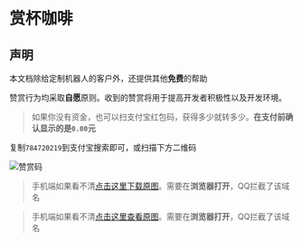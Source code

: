 # 赏杯咖啡

## 声明
本文档除给定制机器人的客户外，还提供其他**免费**的帮助

赞赏行为均采取**自愿**原则。收到的赞赏将用于提高开发者积极性以及开发环境。

> 如果你没有资金，也可以扫支付宝红包码，获得多少就转多少。**在支付前确认显示的是`0.00`元**

复制`784720219`到支付宝搜索即可，或扫描下方二维码

![赞赏码](/resources/赞赏码.png "赞赏码")

> 手机端如果看不清[点击这里下载原图](https://moecloud.cn/api/v3/source/x6KOrwW0m746WsKtyjG59oa3FRuAScz6eGiIBTaJX2s=:0/741532/%E6%94%B6%E6%AC%BE%E7%A0%81%E5%8E%9F%E5%9B%BE.png)。需要在**浏览器打开**，QQ拦截了该域名

> 手机端如果看不清[点击这里查看原图](https://raw.githubusercontent.com/xiaotian2333/Custom-robots/main/docs/resources/%E6%94%B6%E6%AC%BE%E7%A0%81%E5%8E%9F%E5%9B%BE.png)。需要在**浏览器打开**，QQ拦截了该域名